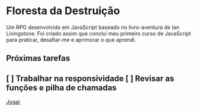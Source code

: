 # Floresta da Destruição
Um RPG desenvolvido em JavaScript baseado no livro-aventura de Ian Livingstone. 
Foi criado assim que concluí meu primeiro curso de JavaScript para praticar, desafiar-me e aprimorar o que aprendi.

## Próximas tarefas
[ ] Trabalhar na responsividade
[ ] Revisar as funções e pilha de chamadas
---
 [Jogar](https://jonathanbaliellas.github.io/FlorestaDestruicao/HakaiHayashi/HH.html)

